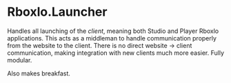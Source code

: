# Rboxlo.Launcher
Handles all launching of the *client*, meaning both Studio and Player Rboxlo applications. This acts as a middleman to handle communication properly from the website to the client. There is no direct website -> client communication, making integration with new clients much more easier. Fully modular.

Also makes breakfast.